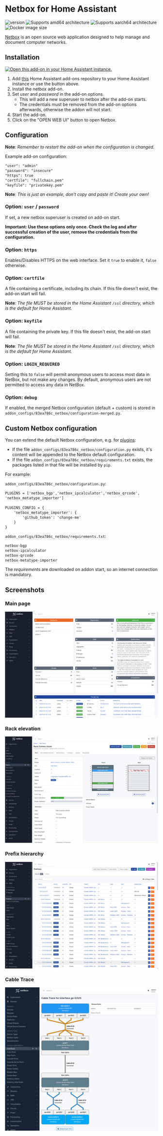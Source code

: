 # Netbox for Home Assistant

![version][version-shield]
![Supports amd64 architecture][amd64-shield]
![Supports aarch64 architecture][aarch64-shield]
![Docker image size][image-size-shield]

[Netbox](https://github.com/netbox-community/netbox) is an open source web application designed to help manage and document computer networks.

## Installation

[![Open this add-on in your Home Assistant instance.][addon-badge]][addon]

1. Add [this](https://github.com/casperklein/homeassistant-addons-dev) Home Assistant add-ons repository to your Home Assistant instance or use the button above.
1. Install the netbox add-on.
1. Set *user* and *password* in the add-on options.
    * This will add a new superuser to netbox after the add-on starts.
    * The credentials must be removed from the add-on options afterwards, otherwise the addon will not start.
1. Start the add-on.
1. Click on the "OPEN WEB UI" button to open Netbox.

## Configuration

**Note**: *Remember to restart the add-on when the configuration is changed.*

Example add-on configuration:

    "user": "admin"
    "password": "insecure"
    "https": true
    "certfile": "fullchain.pem"
    "keyfile": "privatekey.pem"

**Note**: *This is just an example, don't copy and paste it! Create your own!*

### Option: `user` / `password`

If set, a new netbox superuser is created on add-on start.

**Important: Use these options only once. Check the log and after successful creation of the user, remove the credentials from the configuration.**

### Option: `https`

Enables/Disables HTTPS on the web interface. Set it `true` to enable it, `false` otherwise.

### Option: `certfile`

A file containing a certificate, including its chain. If this file doesn't exist, the add-on start will fail.

**Note**: *The file MUST be stored in the Home Assistant `/ssl` directory, which is the default for Home Assistant.*

### Option: `keyfile`

A file containing the private key. If this file doesn't exist, the add-on start will fail.

**Note**: *The file MUST be stored in the Home Assistant `/ssl` directory, which is the default for Home Assistant.*

### Option: `LOGIN_REQUIRED`

Setting this to `false` will permit anonymous users to access most data in NetBox, but not make any changes. By default, anonymous users are not permitted to access any data in NetBox.

### Option: `debug`

If enabled, the merged Netbox configuration (default + custom) is stored in `addon_configs/83ea786c_netbox/configuration-merged.py`.

## Custom Netbox configuration

You can extend the default Netbox configuration, e.g. for [plugins](https://github.com/netbox-community/netbox/wiki/Plugins):

* If the file `addon_configs/83ea786c_netbox/configuration.py` exists, it's content will be appended to the Netbox default configuration.
* If the file `addon_configs/83ea786c_netbox/requirements.txt` exists, the packages listed in that file will be installed by `pip`.

For example:

`addon_configs/83ea786c_netbox/configuration.py`:

    PLUGINS = ['netbox_bgp','netbox_ipcalculator','netbox_qrcode', 'netbox_metatype_importer']

    PLUGINS_CONFIG = {
        'netbox_metatype_importer': {
            'github_token': 'change-me'
        }
    }

`addon_configs/83ea786c_netbox/requirements.txt`:

    netbox-bgp
    netbox-ipcalculator
    netbox-qrcode
    netbox-metatype-importer

The *requirements* are downloaded on addon start, so an internet connection is mandatory.

## Screenshots

### Main page

![Screenshot of main page](https://github.com/netbox-community/netbox/raw/develop/docs/media/screenshots/home-light.png "Main page")

### Rack elevation

![Screenshot of rack elevation](https://github.com/netbox-community/netbox/raw/develop/docs/media/screenshots/rack.png "Rack elevation")

### Prefix hierarchy

![Screenshot of prefix hierarchy](https://github.com/netbox-community/netbox/raw/develop/docs/media/screenshots/prefixes-list.png "Prefix hierarchy")

### Cable Trace

![Screenshot of cable trace](https://github.com/netbox-community/netbox/raw/develop/docs/media/screenshots/cable-trace.png "Cable Trace")

[aarch64-shield]: https://img.shields.io/badge/aarch64-yes-blue.svg
[amd64-shield]: https://img.shields.io/badge/amd64-yes-blue.svg
[version-shield]: https://img.shields.io/badge/dynamic/json?color=blue&label=version&query=version&url=https%3A%2F%2Fraw.githubusercontent.com%2Fcasperklein%2Fhomeassistant-addons-dev%2Fmaster%2Fnetbox%2Fconfig.json
[image-size-shield]: https://img.shields.io/docker/image-size/casperklein/homeassistant-netbox/latest
[addon-badge]: https://my.home-assistant.io/badges/supervisor_addon.svg
[addon]: https://my.home-assistant.io/redirect/supervisor_addon/?addon=83ea786c_netbox&repository_url=https%3A%2F%2Fgithub.com%2Fcasperklein%2Fhomeassistant-addons-dev
